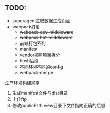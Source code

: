 ## TODO:

- ~~superagent拉取数据生成页面~~
- webpack打包
  - ~~webpack-dev-middleware~~
  - ~~webpack-hot-middleware~~
  - 前端打包系列
  - manifest
  - vendor按照项目拆分
  - ~~hash后缀~~
  - ~~不同环境不同的config~~
  - webpack-merge


生产环境构建顺序
1. 生成manifest文件与dist目录
2. 上传ftp
3. 修改publicPath view目录下文件指向正确的后缀
